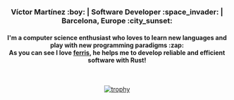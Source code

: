 

<div align="center">
  <h3>Víctor Martínez :boy: | Software Developer :space_invader: | Barcelona, Europe :city_sunset: </h3>
  <h4>I'm a computer science enthusiast who loves to learn new languages and play with new programming paradigms :zap: <br> As you can see I love <a href="https://rustacean.net/">ferris</a>, he helps me to develop reliable and efficient software with Rust! </h4> <br>
  
  [![trophy](https://github-profile-trophy.vercel.app/?username=JasterV&theme=nord&column=4)](https://github.com/ryo-ma/github-profile-trophy)

  
</div>




